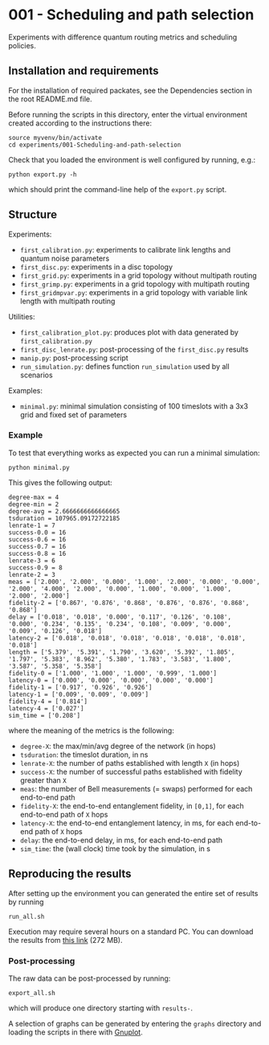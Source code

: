 # 001 - Scheduling and path selection

Experiments with difference quantum routing metrics and scheduling policies.

## Installation and requirements

For the installation of required packates, see the Dependencies section in the root README.md file.

Before running the scripts in this directory, enter the virtual environment created according
to the instructions there:

```
source myvenv/bin/activate
cd experiments/001-Scheduling-and-path-selection
```

Check that you loaded the environment is well configured by running, e.g.:

```
python export.py -h
```

which should print the command-line help of the `export.py` script.

## Structure

Experiments:

- `first_calibration.py`: experiments to calibrate link lengths and quantum noise parameters
- `first_disc.py`: experiments in a disc topology
- `first_grid.py`: experiments in a grid topology without multipath routing
- `first_grimp.py`: experiments in a grid topology with multipath routing
- `first_gridmpvar.py`: experiments in a grid topology with variable link length with multipath routing

Utilities:

- `first_calibration_plot.py`: produces plot with data generated by `first_calibration.py`
- `first_disc_lenrate.py`: post-processing of the `first_disc.py` results
- `manip.py`: post-processing script
- `run_simulation.py`: defines function `run_simulation` used by all scenarios

Examples:

- `minimal.py`: minimal simulation consisting of 100 timeslots with a 3x3 grid and fixed set of parameters

### Example

To test that everything works as expected you can run a minimal simulation:

```
python minimal.py
```

This gives the following output:

```
degree-max = 4
degree-min = 2
degree-avg = 2.6666666666666665
tsduration = 107965.09172722185
lenrate-1 = 7
success-0.0 = 16
success-0.6 = 16
success-0.7 = 16
success-0.8 = 16
lenrate-3 = 6
success-0.9 = 8
lenrate-2 = 3
meas = ['2.000', '2.000', '0.000', '1.000', '2.000', '0.000', '0.000', '2.000', '4.000', '2.000', '0.000', '1.000', '0.000', '1.000', '2.000', '2.000']
fidelity-2 = ['0.867', '0.876', '0.868', '0.876', '0.876', '0.868', '0.868']
delay = ['0.018', '0.018', '0.000', '0.117', '0.126', '0.108', '0.000', '0.234', '0.135', '0.234', '0.108', '0.009', '0.000', '0.009', '0.126', '0.018']
latency-2 = ['0.018', '0.018', '0.018', '0.018', '0.018', '0.018', '0.018']
length = ['5.379', '5.391', '1.790', '3.620', '5.392', '1.805', '1.797', '5.383', '8.962', '5.380', '1.783', '3.583', '1.800', '3.587', '5.358', '5.358']
fidelity-0 = ['1.000', '1.000', '1.000', '0.999', '1.000']
latency-0 = ['0.000', '0.000', '0.000', '0.000', '0.000']
fidelity-1 = ['0.917', '0.926', '0.926']
latency-1 = ['0.009', '0.009', '0.009']
fidelity-4 = ['0.814']
latency-4 = ['0.027']
sim_time = ['0.208']
```

where the meaning of the metrics is the following:

- `degree-X`: the max/min/avg degree of the network (in hops)
- `tsduration`: the timeslot duration, in ns
- `lenrate-X`: the number of paths established with length `X` (in hops)
- `success-X`: the number of successful paths established with fidelity greater than `X`
- `meas`: the number of Bell measurements (= swaps) performed for each end-to-end path
- `fidelity-X`: the end-to-end entanglement fidelity, in `[0,1]`, for each end-to-end path of `X` hops
- `latency-X`: the end-to-end entanglement latency, in ms, for each end-to-end path of `X` hops
- `delay`: the end-to-end delay, in ms, for each end-to-end path
- `sim_time`: the (wall clock) time took by the simulation, in s

## Reproducing the results

After setting up the environment you can generated the entire set of results by running

```
run_all.sh
```

Execution may require several hours on a standard PC. You can download the results from [this link](http://turig.iit.cnr.it/~claudio/public/netsquid-results-001.tgz) (272 MB).

### Post-processing

The raw data can be post-processed by running:

```
export_all.sh
```

which will produce one directory starting with `results-`.

A selection of graphs can be generated by entering the `graphs` directory and loading the scripts in there with [Gnuplot](http://www.gnuplot.info/).
